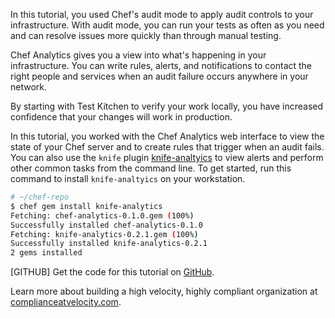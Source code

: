 In this tutorial, you used Chef's audit mode to apply audit controls to your infrastructure. With audit mode, you can run your  tests as often as you need and can resolve issues more quickly than through manual testing.

Chef Analytics gives you a view into what's happening in your infrastructure. You can write rules, alerts, and notifications to contact the right people and services when an audit failure occurs anywhere in your network.

By starting with Test Kitchen to verify your work locally, you have increased confidence that your changes will work in production.

In this tutorial, you worked with the Chef Analytics web interface to view the state of your Chef server and to create rules that trigger when an audit fails. You can also use the `knife` plugin [knife-analtyics](https://github.com/chef/knife-analytics) to view alerts and perform other common tasks from the command line. To get started, run this command to install `knife-analtyics` on your workstation.

```bash
# ~/chef-repo
$ chef gem install knife-analytics
Fetching: chef-analytics-0.1.0.gem (100%)
Successfully installed chef-analytics-0.1.0
Fetching: knife-analytics-0.2.1.gem (100%)
Successfully installed knife-analytics-0.2.1
2 gems installed
```

[GITHUB] Get the code for this tutorial on [GitHub](https://github.com/learn-chef/controls-for-compliance-ubuntu).

Learn more about building a high velocity, highly compliant organization at [complianceatvelocity.com](http://complianceatvelocity.com/).
